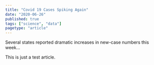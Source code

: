 ```yaml
---
title: "Covid 19 Cases Spiking Again"
date: "2020-06-26"
published: true
tags: ["science", "data"]
pagetype: "article"
---
```


Several states reported dramatic increases in new-case numbers this week...

This is just a test article.
